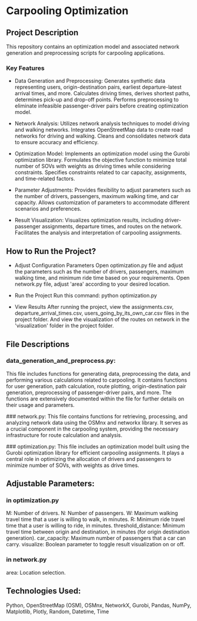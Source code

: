 # Carpooling Optimization
## Project Description
This repository contains an optimization model and associated network generation and preprocessing scripts for carpooling applications.

### Key Features

- Data Generation and Preprocessing:
Generates synthetic data representing users, origin-destination pairs, earliest departure-latest arrival times, and more.
Calculates driving times, derives shortest paths, determines pick-up and drop-off points.
Performs preprocessing to eliminate infeasible passenger-driver pairs before creating optimization model.

- Network Analysis:
Utilizes network analysis techniques to model driving and walking networks.
Integrates OpenStreetMap data to create road networks for driving and walking.
Cleans and consolidates network data to ensure accuracy and efficiency.

- Optimization Model:
Implements an optimization model using the Gurobi optimization library.
Formulates the objective function to minimize total number of SOVs with weights as driving times while considering constraints.
Specifies constraints related to car capacity, assignments, and time-related factors.

- Parameter Adjustments:
Provides flexibility to adjust parameters such as the number of drivers, passengers, maximum walking time, and car capacity.
Allows customization of parameters to accommodate different scenarios and preferences.

- Result Visualization:
Visualizes optimization results, including driver-passenger assignments, departure times, and routes on the network.
Facilitates the analysis and interpretation of carpooling assignments.

## How to Run the Project? 

- Adjust Configuration Parameters
Open optimization.py file and adjust the parameters such as the number of drivers, passengers, maximum walking time, and minimum ride time based on your requirements.
Open network.py file, adjust 'area' according to your desired location.

- Run the Project
Run this command:
    python optimization.py

- View Results
After running the project, view the assignments.csv, departure_arrival_times.csv, users_going_by_its_own_car.csv files in the project folder. And view the visualization of the routes on network in the 'visualization' folder in the project folder.

## File Descriptions
### data_generation_and_preprocess.py:

This file includes functions for generating data, preprocessing the data, and performing various calculations related to carpooling.
It contains functions for user generation, path calculation, route plotting, origin-destination pair generation, preprocessing of passenger-driver pairs, and more.
The functions are extensively documented within the file for further details on their usage and parameters.

### network.py:
This file contains functions for retrieving, processing, and analyzing network data using the OSMnx and networkx library. It serves as a crucial component in the carpooling system, providing the necessary infrastructure for route calculation and analysis.

### optimization.py:
This file includes an optimization model built using the Gurobi optimization library for efficient carpooling assignments. It plays a central role in optimizing the allocation of drivers and passengers to minimize number of SOVs, with weights as drive times.

## Adjustable Parameters:
### in optimization.py
M: Number of drivers.
N: Number of passengers.
W: Maximum walking travel time that a user is willing to walk, in minutes.
R: Minimum ride travel time that a user is willing to ride, in minutes.
threshold_distance: Minimum travel time between origin and destination, in minutes (for origin destination generation).
car_capacity: Maximum number of passengers that a car can carry.
visualize: Boolean parameter to toggle result visualization on or off.
### in network.py
area: Location selection.

## Technologies Used:

Python, OpenStreetMap (OSM), OSMnx, NetworkX, Gurobi, Pandas, NumPy, Matplotlib, Plotly, Random, Datetime, Time
